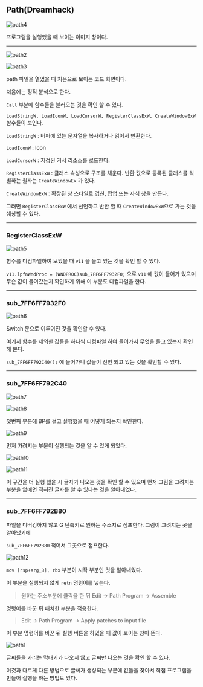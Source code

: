 ## Path(Dreamhack)

![path4](https://raw.githubusercontent.com/sosouni14/image_server/main/image_rev/path4.PNG)

프로그램을 실행했을 때 보이는 이미지 창이다.

---

![path2](https://raw.githubusercontent.com/sosouni14/image_server/main/image_rev/path2.PNG)

![path3](https://raw.githubusercontent.com/sosouni14/image_server/main/image_rev/path3.PNG)

path 파일을 열었을 때 처음으로 보이는 코드 화면이다.

처음에는 정적 분석으로 한다.

`Call`  부분에 함수들을 불러오는 것을 확인 할 수 있다.

`LoadStringW, LoadIconW, LoadCursorW, RegisterClassExW, CreateWindowExW` 함수들이 보인다.

`LoadStringW` : 버퍼에 있는 문자열을 복사하거나 읽어서 반환한다.

`LoadIconW` : Icon

`LoadCursorW` : 지정된 커서 리소스를 로드한다.

`RegisterClassExW` : 클래스 속성으로 구조를 채운다. 반환 값으로 등록된 클래스를 식별하는 원자는 `CreateWindowEx` 가 있다.

`CreateWindowExW` : 확장된 창 스타일로 겹친, 팝업 또는 자식 창을 만든다.

그러면 `RegisterClassExW` 에서 선언하고 반환 할 때 `CreateWindowExW`으로 가는 것을 예상할 수 있다.

---

### RegisterClassExW

![path5](https://raw.githubusercontent.com/sosouni14/image_server/main/image_rev/path5.PNG)

함수를 디컴파일하여 보았을 때 `v11` 을 들고 있는 것을 확인 할 수 있다.

`v11.lpfnWndProc = (WNDPROC)sub_7FF6FF7932F0;` 으로 `v11` 에 값이 들어가 있으며 무슨 값이 들어갔는지 확인하기 위해 이 부분도 디컴파일을 한다.

---

### sub_7FF6FF7932F0

![path6](https://raw.githubusercontent.com/sosouni14/image_server/main/image_rev/path6.PNG)

Switch 문으로 이루어진 것을 확인할 수 있다.

여기서 함수를 제외한 값들을 하나씩 디컴파일 하여 들어가서 무엇을 들고 있는지 확인해 본다.

`sub_7FF6FF792C40();` 에 들어가니 값들이 선언 되고 있는 것을 확인할 수 있다.

---

### sub_7FF6FF792C40

![path7](https://raw.githubusercontent.com/sosouni14/image_server/main/image_rev/path7.PNG)

![path8](https://raw.githubusercontent.com/sosouni14/image_server/main/image_rev/path8.PNG)

첫번째 부분에 BP를 걸고 실행했을 때 어떻게 되는지 확인한다.

![path9](https://raw.githubusercontent.com/sosouni14/image_server/main/image_rev/path9.PNG)

먼저 가려지는 부분이 실행되는 것을 알 수 있게 되었다.

![path10](https://raw.githubusercontent.com/sosouni14/image_server/main/image_rev/path10.PNG)

![path11](https://raw.githubusercontent.com/sosouni14/image_server/main/image_rev/path11.PNG)

이 구간을 더 실행 했을 시 글자가 나오는 것을 확인 할 수 있으며 먼저 그림을 그려지는 부분을 없애면 적혀진 글자를 알 수 있다는 것을 알아내었다.

---

### sub_7FF6FF792B80

파일을 디버깅하지 않고 G 단축키로 원하는 주소지로 점프한다. 그림이 그려지는 곳을 알아냈기에

`sub_7FF6FF792B80` 적어서 그곳으로 점프한다.

![path12](https://raw.githubusercontent.com/sosouni14/image_server/main/image_rev/path12.PNG)

`mov [rsp+arg_8], rbx`  부분이 시작 부분인 것을 알아내었다.

이 부분을 실행되지 않게  `retn` 명령어를 넣는다.

> 원하는 주소부분에 클릭을 한 뒤 Edit → Path Program → Assemble

명령어를 바꾼 뒤 패치한 부분을 적용한다.

>  Edit → Path Program → Apply patches to input file

이 부분 명령어를 바꾼 뒤 실행 버튼을 하였을 때 값이 보이는 창이 뜬다.

![path1](https://raw.githubusercontent.com/sosouni14/image_server/main/image_rev/path1.PNG)

글씨들을 가리는 막대기가 나오지 않고 글씨만 나오는 것을 확인 할 수 있다.



이것과 다르게 다른 방법으로 글씨가 생성되는 부분에 값들을 찾아서 직접 프로그램을 만들어 실행을 하는 방법도 있다.